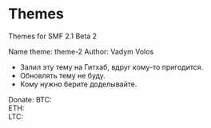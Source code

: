 # Themes
Themes for SMF 2.1 Beta 2

Name theme: theme-2
Author: Vadym Volos

- Залил эту тему на Гитхаб, вдруг кому-то пригодится.
- Обновлять тему не буду.
- Кому нужно берите доделывайте.

Donate: 
BTC:  
ETH:  
LTC:  
